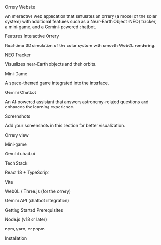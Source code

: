 Orrery Website

An interactive web application that simulates an orrery (a model of the solar system) with additional features such as a Near-Earth Object (NEO) tracker, a mini-game, and a Gemini-powered chatbot.

Features
Interactive Orrery

Real-time 3D simulation of the solar system with smooth WebGL rendering.

NEO Tracker

Visualizes near-Earth objects and their orbits.

Mini-Game

A space-themed game integrated into the interface.

Gemini Chatbot

An AI-powered assistant that answers astronomy-related questions and enhances the learning experience.

Screenshots

Add your screenshots in this section for better visualization.

Orrery view


Mini-game


Gemini chatbot


Tech Stack

React 18 + TypeScript

Vite

WebGL / Three.js (for the orrery)

Gemini API (chatbot integration)

Getting Started
Prerequisites

Node.js (v18 or later)

npm, yarn, or pnpm

Installation
